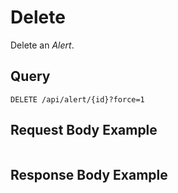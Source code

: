 # Delete

Delete an *Alert*.

## Query

```
DELETE /api/alert/{id}?force=1
```


## Request Body Example

```json

```


## Response Body Example

```json

```